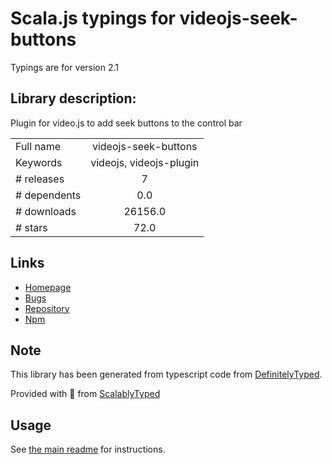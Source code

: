 
# Scala.js typings for videojs-seek-buttons

Typings are for version 2.1

## Library description:
Plugin for video.js to add seek buttons to the control bar

|                    |                 |
| ------------------ | :-------------: |
| Full name          | videojs-seek-buttons |
| Keywords           | videojs, videojs-plugin |
| # releases         | 7 |
| # dependents       | 0.0 |
| # downloads        | 26156.0 |
| # stars            | 72.0 |

## Links
- [Homepage](https://github.com/mister-ben/videojs-seek-buttons#readme)
- [Bugs](https://github.com/mister-ben/videojs-seek-buttons/issues)
- [Repository](https://github.com/mister-ben/videojs-seek-buttons)
- [Npm](https://www.npmjs.com/package/videojs-seek-buttons)
    


## Note
This library has been generated from typescript code from [DefinitelyTyped](https://definitelytyped.org).

Provided with :purple_heart: from [ScalablyTyped](https://github.com/oyvindberg/ScalablyTyped)

## Usage
See [the main readme](../../readme.md) for instructions.


